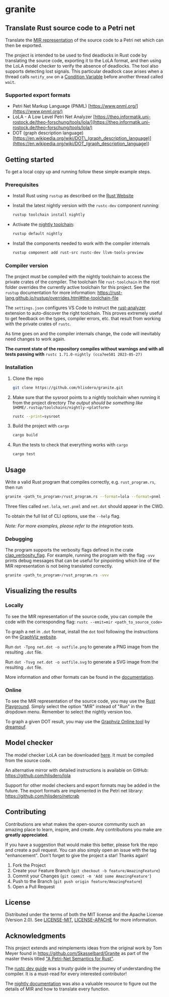 # granite

## Translate Rust source code to a Petri net

Translate the [MIR representation](https://rustc-dev-guide.rust-lang.org/mir/index.html) of the source code to a Petri net which can then be exported.

The project is intended to be used to find deadlocks in Rust code by translating the source code, exporting it to the LoLA format, and then using the LoLA model checker to verify the absence of deadlocks. The tool also supports detecting lost signals. This particular deadlock case arises when a thread calls `notify_one` on a [Condition Variable](https://doc.rust-lang.org/std/sync/struct.Condvar.html) before another thread called `wait`.

### Supported export formats

- Petri Net Markup Language (PNML) [https://www.pnml.org/](https://www.pnml.org/)
- LoLA - A Low Level Petri Net Analyzer [https://theo.informatik.uni-rostock.de/theo-forschung/tools/lola/](https://theo.informatik.uni-rostock.de/theo-forschung/tools/lola/)
- DOT (graph description language) [https://en.wikipedia.org/wiki/DOT\_(graph_description_language)](<https://en.wikipedia.org/wiki/DOT_(graph_description_language)>)

## Getting started

To get a local copy up and running follow these simple example steps.

### Prerequisites

- Install Rust using `rustup` as described on the [Rust Website](https://www.rust-lang.org/tools/install)
- Install the latest nightly version with the `rustc-dev` component running:

   ```sh
   rustup toolchain install nightly
   ```

- Activate the [nightly toolchain](https://rust-lang.github.io/rustup/concepts/channels.html):

   ```sh
   rustup default nightly
   ```

- Install the components needed to work with the compiler internals

   ```sh
   rustup component add rust-src rustc-dev llvm-tools-preview
   ```

### Compiler version

The project must be compiled with the nightly toolchain to access the private crates of the compiler.
The toolchain file `rust-toolchain` in the root folder overrides the currently active toolchain for this project.
See the `rustup` documentation for more information: <https://rust-lang.github.io/rustup/overrides.html#the-toolchain-file>

The `settings.json` configures VS Code to instruct the [rust-analyzer](https://marketplace.visualstudio.com/items?itemName=rust-lang.rust-analyzer) extension to auto-discover the right toolchain.
This proves extremely useful to get feedback on the types, compiler errors, etc. that result from working with the private crates of `rustc`.

As time goes on and the compiler internals change, the code will inevitably need changes to work again.

**The current state of the repository compiles without warnings and with all tests passing with**
`rustc 1.71.0-nightly (cca7ee581 2023-05-27)`

### Installation

1. Clone the repo

   ```sh
   git clone https://github.com/hlisdero/granite.git
   ```

2. Make sure that the sysroot points to a nightly toolchain when running it from the project directory
   _The output should be something like_ `$HOME/.rustup/toolchains/nightly-<platform>`

   ```sh
   rustc --print=sysroot
   ```

3. Build the project with `cargo`

   ```sh
   cargo build
   ```

4. Run the tests to check that everything works with `cargo`

   ```sh
   cargo test
   ```

## Usage

Write a valid Rust program that compiles correctly, e.g. `rust_program.rs`, then run

```sh
granite <path_to_program>/rust_program.rs --format=lola --format=pnml --format=dot --deadlock-analysis
```

Three files called `net.lola`, `net.pnml` and `net.dot` should appear in the CWD.

To obtain the full list of CLI options, use the `--help` flag.

_Note: For more examples, please refer to the integration tests._

### Debugging

The program supports the verbosity flags defined in the crate [clap_verbosity_flag](https://docs.rs/clap-verbosity-flag/latest/clap_verbosity_flag/).
For example, running the program with the flag `-vvv` prints debug messages that can be useful for pinpointing which line of the MIR representation is not being translated correctly.

```sh
granite <path_to_program>/rust_program.rs -vvv
```

## Visualizing the results

### Locally

To see the MIR representation of the source code, you can compile the code with the corresponding flag: `rustc --emit=mir <path_to_source_code>`

To graph a net in `.dot` format, install the `dot` tool following the instructions on the [GraphViz website](https://graphviz.org/download/).

Run `dot -Tpng net.dot -o outfile.png` to generate a PNG image from the resulting `.dot` file.

Run `dot -Tsvg net.dot -o outfile.svg` to generate a SVG image from the resulting `.dot` file.

More information and other formats can be found in the [documentation](https://graphviz.org/doc/info/command.html).

### Online

To see the MIR representation of the source code, you may use the [Rust Playground](https://play.rust-lang.org/).
Simply select the option "MIR" instead of "Run" in the dropdown menu. Remember to select the nightly version too.

To graph a given DOT result, you may use the [Graphviz Online tool](https://dreampuf.github.io/GraphvizOnline/) by [dreampuf](https://github.com/dreampuf).

## Model checker

The model checker LoLA can be downloaded [here](https://theo.informatik.uni-rostock.de/theo-forschung/tools/lola/). It must be compiled from the source code.

An alternative mirror with detailed instructions is available on GitHub: <https://github.com/hlisdero/lola>

Support for other model checkers and export formats may be added in the future.
The export formats are implemented in the Petri net library: <https://github.com/hlisdero/netcrab>

## Contributing

Contributions are what makes the open-source community such an amazing place to learn, inspire, and create. Any contributions you make are **greatly appreciated**.

If you have a suggestion that would make this better, please fork the repo and create a pull request. You can also simply open an issue with the tag "enhancement".
Don't forget to give the project a star! Thanks again!

1. Fork the Project
2. Create your Feature Branch (`git checkout -b feature/AmazingFeature`)
3. Commit your Changes (`git commit -m 'Add some AmazingFeature'`)
4. Push to the Branch (`git push origin feature/AmazingFeature`)
5. Open a Pull Request

## License

Distributed under the terms of both the MIT license and the Apache License (Version 2.0). See [LICENSE-MIT](./LICENSE-MIT), [LICENSE-APACHE](./LICENSE-APACHE) for more information.

## Acknowledgments

This project extends and reimplements ideas from the original work by Tom Meyer found in <https://github.com/Skasselbard/Granite> as part of the master thesis titled ["A Petri-Net Semantics for Rust"](https://github.com/Skasselbard/Granite/blob/master/doc/MasterThesis/main.pdf).

The [rustc dev guide](https://rustc-dev-guide.rust-lang.org/) was a trusty guide in the journey of understanding the compiler. It is a must-read for every interested contributor!

The [nightly documentation](https://doc.rust-lang.org/stable/nightly-rustc/) was also a valuable resource to figure out the details of MIR and how to translate every function.
